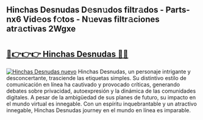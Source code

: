 ## Hinchas Desnudas D𝚎sn𝚞dos filtr𝚊dos - Parts-nx6 Vid𝚎os f𝚘tos - N𝚞evas filtr𝚊ciones atr𝚊ctivas 2Wgxe

# <h2><a href="http://mb5r8c3.tromn.icu/?c=Hinchas+Desnudas">🔗👉👉👉 Hinchas Desnudas 🔗🔗</a></h2>

[![Hinchas Desnudas nuevo](https://i.imgur.com/pEAQMta.gif)](http://mb5r8c3.tromn.icu/?c=Hinchas+Desnudas)
Hinchas Desnudas, un personaje intrigante y desconcertante, trasciende las etiquetas simples. Su distintivo estilo de comunicación en línea ha cautivado y provocado críticas, generando debates sobre privacidad, autoexpresión y la dinámica de las comunidades digitales. A pesar de la ambigüedad de sus planes de futuro, su impacto en el mundo virtual es innegable. Con un espíritu inquebrantable y un atractivo innegable, Hinchas Desnudas journey en el mundo en línea es imparable.
